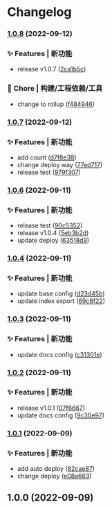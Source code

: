 # Changelog
### [1.0.8](https://github.com/yohuohuohuo/dmm-lib/compare/v1.0.7...v1.0.8) (2022-09-12)


### ✨ Features | 新功能

* release v1.0.7 ([2ca1b5c](https://github.com/yohuohuohuo/dmm-lib/commit/2ca1b5cf846fb65e06b227b7b86825bdeb08b90d))


### 🚀 Chore | 构建/工程依赖/工具

* change to rollup ([f484946](https://github.com/yohuohuohuo/dmm-lib/commit/f4849464e6e6e8af63681de8bdff4fd366e3e564))

### [1.0.7](https://github.com/yohuohuohuo/dmm-lib/compare/v1.0.6...v1.0.7) (2022-09-12)


### ✨ Features | 新功能

* add count ([d7f8e38](https://github.com/yohuohuohuo/dmm-lib/commit/d7f8e38a177a9686538e8a3c9ea4dc64a00d8d63))
* change deploy way ([77ed717](https://github.com/yohuohuohuo/dmm-lib/commit/77ed71724c8fdcc634b742b33240d8389120717b))
* release test ([979f307](https://github.com/yohuohuohuo/dmm-lib/commit/979f307a9a1ff5cc5a030b7b244662c8b72a9af1))

### [1.0.6](https://github.com/yohuohuohuo/dmm-lib/compare/v1.0.4...v1.0.6) (2022-09-11)


### ✨ Features | 新功能

* release test ([90c5352](https://github.com/yohuohuohuo/dmm-lib/commit/90c53525c067c2952c2b298c403e9d05eda88f4e))
* release v1.0.4 ([5eb3b2d](https://github.com/yohuohuohuo/dmm-lib/commit/5eb3b2d4166e39a616da381a80a6035c6a242be2))
* update deploy ([63518d9](https://github.com/yohuohuohuo/dmm-lib/commit/63518d9aa53cba30d39c84da27984daa18016534))

### [1.0.4](https://github.com/yohuohuohuo/dmm-lib/compare/v1.0.3...v1.0.4) (2022-09-11)


### ✨ Features | 新功能

* update base config ([d23d45b](https://github.com/yohuohuohuo/dmm-lib/commit/d23d45bf971e22aef6cef5badcb0b9f6dfb3903e))
* update index export ([69c8f22](https://github.com/yohuohuohuo/dmm-lib/commit/69c8f224c3c486df4a93bb7f965f31dbc1a9a473))

### [1.0.3](https://github.com/yohuohuohuo/dmm-lib/compare/v1.0.2...v1.0.3) (2022-09-11)


### ✨ Features | 新功能

* update docs config ([c31301e](https://github.com/yohuohuohuo/dmm-lib/commit/c31301eb8ba616655e9264ccf150a2322c13751d))

### [1.0.2](https://github.com/yohuohuohuo/dmm-lib/compare/v1.0.1...v1.0.2) (2022-09-11)


### ✨ Features | 新功能

* release v1.0.1 ([07f6667](https://github.com/yohuohuohuo/dmm-lib/commit/07f6667bd8b24cd9522a6c2c38e29b4b678ff2a8))
* update docs config ([9c30e97](https://github.com/yohuohuohuo/dmm-lib/commit/9c30e970e42fae3877a462ba68e02c4845d841f3))

### [1.0.1](https://github.com/yohuohuohuo/dmm-lib/compare/v1.0.0...v1.0.1) (2022-09-09)


### ✨ Features | 新功能

* add auto deploy ([82cae87](https://github.com/yohuohuohuo/dmm-lib/commit/82cae87c44296229793a6d14e0867ed6d2488c1d))
* change deploy ([e08a663](https://github.com/yohuohuohuo/dmm-lib/commit/e08a663a4a57e28bdd3cd39f81085f542ad0c5f7))

## 1.0.0 (2022-09-09)
